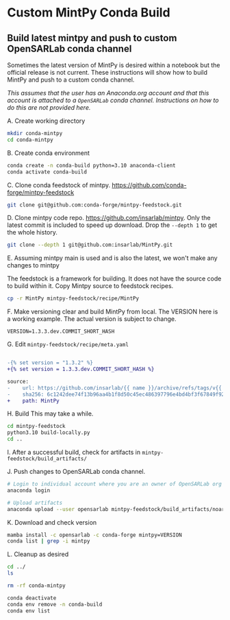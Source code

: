 # Custom MintPy Conda Build

## Build latest mintpy and push to custom OpenSARLab conda channel

Sometimes the latest version of MintPy is desired within a notebook but the official release is not current. These instructions will show how to build MintPy and push to a custom conda channel.

_This assumes that the user has an Anaconda.org account and that this account is attached to a `OpenSARLab` conda channel. Instructions on how to do this are not provided here._


A. Create working directory

```bash
mkdir conda-mintpy
cd conda-mintpy
```


B. Create conda environment

```bash
conda create -n conda-build python=3.10 anaconda-client
conda activate conda-build
```


C. Clone conda feedstock of mintpy. https://github.com/conda-forge/mintpy-feedstock

```bash
git clone git@github.com:conda-forge/mintpy-feedstock.git
```


D. Clone mintpy code repo. https://github.com/insarlab/mintpy. Only the latest commit is included to speed up download. Drop the `--depth 1` to get the whole history.

```bash
git clone --depth 1 git@github.com:insarlab/MintPy.git
```


E. Assuming mintpy main is used and is also the latest, we won't make any changes to mintpy

The feedstock is a framework for building. It does not have the source code to build within it. Copy Mintpy source to feedstock recipes.

```bash
cp -r MintPy mintpy-feedstock/recipe/MintPy
```


F. Make versioning clear and build MintPy from local. The VERSION here is a working example. The actual version is subject to change.

```text
VERSION=1.3.3.dev.COMMIT_SHORT_HASH
```


G. Edit `mintpy-feedstock/recipe/meta.yaml` 

```diff

-{% set version = "1.3.2" %}
+{% set version = 1.3.3.dev.COMMIT_SHORT_HASH %}

source:
-    url: https://github.com/insarlab/{{ name }}/archive/refs/tags/v{{ version }}.tar.gz
-    sha256: 6c1242dee74f13b96aa4b1f8d50c45ec486397796e4bd4bf3f67849f921bfe7f
+    path: MintPy
```

H. Build
    This may take a while.

```bash
cd mintpy-feedstock
python3.10 build-locally.py
cd ..
```


I. After a successful build, check for artifacts in `mintpy-feedstock/build_artifacts/`


J. Push changes to OpenSARLab conda channel.

```bash
# Login to individual account where you are an owner of OpenSARLab org
anaconda login

# Upload artifacts
anaconda upload --user opensarlab mintpy-feedstock/build_artifacts/noarch/mintpy-*.tar.bz2
```


K. Download and check version

```bash
mamba install -c opensarlab -c conda-forge mintpy=VERSION
conda list | grep -i mintpy
```


L. Cleanup as desired

```bash
cd ../
ls

rm -rf conda-mintpy

conda deactivate
conda env remove -n conda-build
conda env list
```
